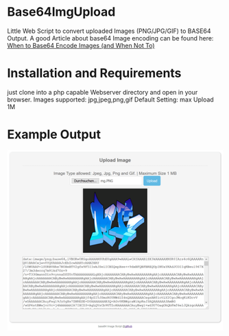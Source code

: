 # Base64ImgUpload
Little Web Script to convert uploaded Images (PNG/JPG/GIF) to BASE64 Output.
A good Article about base64 Image encoding can be found here: [When to Base64 Encode Images (and When Not To)](http://davidbcalhoun.com/2011/when-to-base64-encode-images-and-when-not-to/)

# Installation and Requirements
 just clone into a php capable Webserver directory and open in your browser.
 Images supported: jpg,jpeg,png,gif
 Default Setting: max Upload 1M

# Example Output

![output](https://github.com/solariz/Base64ImgUpload/blob/master/output.PNG)
